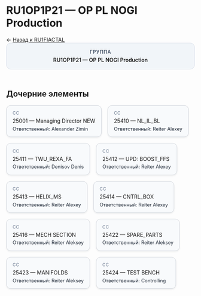 # RU1OP1P21 — OP PL NOGI Production
<p class="cc-breadcrumb">← <a href='../../level_06/RU1FIACTAL/'>Назад к RU1FIACTAL</a></p>
<style>
.cc-container { display: flex; flex-direction: column; gap: 1.5rem; }
.cc-breadcrumb { margin: 0; }
.cc-parent { padding: 1rem 1.25rem; border-radius: 12px; background: #f1f5f9; border: 1px solid #d8dee9; text-align: center; font-weight: 600; }
.cc-parent .cc-tag { font-size: 0.8rem; text-transform: uppercase; color: #475569; letter-spacing: 0.06em; }
.cc-children { display: flex; flex-wrap: wrap; gap: 1rem; }
.cc-tile { display: block; min-width: 180px; padding: 0.85rem 1rem; border-radius: 12px; border: 1px solid #d1d5db; background: #ffffff; box-shadow: 0 2px 4px rgba(15, 23, 42, 0.08); transition: transform 0.1s ease, box-shadow 0.1s ease; color: inherit; text-decoration: none; }
.cc-tile:hover { transform: translateY(-2px); box-shadow: 0 6px 12px rgba(15, 23, 42, 0.15); }
.cc-tile-leaf { background: #f8fafc; }
.cc-tag { font-size: 0.7rem; color: #64748b; text-transform: uppercase; letter-spacing: 0.08em; margin-bottom: 0.3rem; }
.cc-person { margin-top: 0.35rem; font-size: 0.8rem; color: #1f2937; }
</style>
<div class='cc-container'>
  <div class='cc-parent'>
    <div class='cc-tag'>Группа</div>
    <div>RU1OP1P21 — OP PL NOGI Production</div>
  </div>
  <div>
    <h2>Дочерние элементы</h2>
<div class='cc-children'><div class='cc-tile cc-tile-leaf'><div class='cc-tag'>CC</div><div>25001 — Managing Director NEW</div><div class="cc-person">Ответственный: Alexander Zimin</div></div><div class='cc-tile cc-tile-leaf'><div class='cc-tag'>CC</div><div>25410 — NL_IL_BL</div><div class="cc-person">Ответственный: Reiter Alexey</div></div><div class='cc-tile cc-tile-leaf'><div class='cc-tag'>CC</div><div>25411 — TWU_REXA_FA</div><div class="cc-person">Ответственный: Denisov Denis</div></div><div class='cc-tile cc-tile-leaf'><div class='cc-tag'>CC</div><div>25412 — UPD: BOOST_FFS</div><div class="cc-person">Ответственный: Reiter Alexey</div></div><div class='cc-tile cc-tile-leaf'><div class='cc-tag'>CC</div><div>25413 — HELIX_MS</div><div class="cc-person">Ответственный: Reiter Alexey</div></div><div class='cc-tile cc-tile-leaf'><div class='cc-tag'>CC</div><div>25414 — CNTRL_BOX</div><div class="cc-person">Ответственный: Reiter Alexey</div></div><div class='cc-tile cc-tile-leaf'><div class='cc-tag'>CC</div><div>25416 — MECH SECTION</div><div class="cc-person">Ответственный: Reiter Aleksey</div></div><div class='cc-tile cc-tile-leaf'><div class='cc-tag'>CC</div><div>25422 — SPARE_PARTS</div><div class="cc-person">Ответственный: Reiter Aleksey</div></div><div class='cc-tile cc-tile-leaf'><div class='cc-tag'>CC</div><div>25423 — MANIFOLDS</div><div class="cc-person">Ответственный: Reiter Aleksey</div></div><div class='cc-tile cc-tile-leaf'><div class='cc-tag'>CC</div><div>25424 — TEST BENCH</div><div class="cc-person">Ответственный: Controlling</div></div></div>
  </div>
</div>
